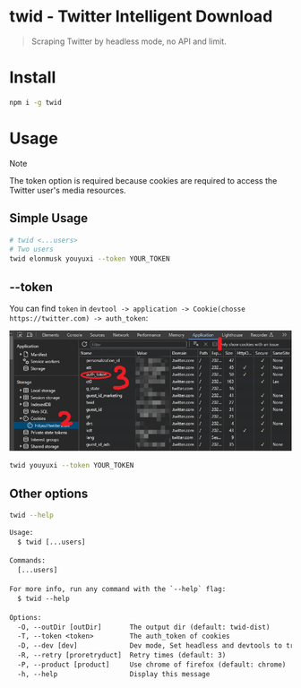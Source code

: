 # twid - Twitter Intelligent Download

> Scraping Twitter by headless mode, no API and limit.

# Install

```bash
npm i -g twid
```

# Usage

> [!NOTE]  
> The token option is required because cookies are required to access the Twitter user's media resources.

## Simple Usage

```bash
# twid <...users>
# Two users
twid elonmusk youyuxi --token YOUR_TOKEN
```

## --token

You can find `token` in `devtool -> application -> Cookie(chosse https://twitter.com) -> auth_token`:

![](/assets/cookie.png)

```bash
twid youyuxi --token YOUR_TOKEN
```

## Other options

```bash
twid --help
```

```txt
Usage:
  $ twid [...users]

Commands:
  [...users]  

For more info, run any command with the `--help` flag:
  $ twid --help

Options:
  -O, --outDir [outDir]       The output dir (default: twid-dist)
  -T, --token <token>         The auth_token of cookies 
  -D, --dev [dev]             Dev mode, Set headless and devtools to true (default: false)
  -R, --retry [proretryduct]  Retry times (default: 3)
  -P, --product [product]     Use chrome of firefox (default: chrome)
  -h, --help                  Display this message
```
